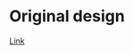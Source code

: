 # Original design

[Link](https://www.figma.com/proto/d7zuKSNDg0IkLfDEweWb66/Personal-Portfolio-Landing-Page-Design-(Community)?type=design&node-id=1-4&t=No5mCj5MGoIVFELF-0&scaling=min-zoom&page-id=0%3A1&starting-point-node-id=1%3A271)